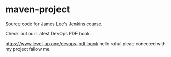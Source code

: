 # maven-project
Source code for James Lee's Jenkins course.

Check out our Latest DevOps PDF book.

https://www.level-up.one/devops-pdf-book
hello rahul
pleae conected with my project 
fallow me 

